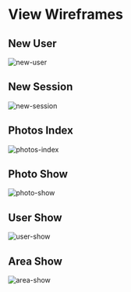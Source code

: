 # View Wireframes

## New User
![new-user]

## New Session
![new-session]

## Photos Index
![photos-index]

## Photo Show
![photo-show]

## User Show
![user-show]

## Area Show
![area-show]

[new-user]: ./wireframes/image1.JPG
[new-session]: ./wireframes/image2.JPG
[photos-index]: ./wireframes/image3.JPG
[photo-show]: ./wireframes/image4.JPG
[user-show]: ./wireframes/image5.JPG
[area-show]: ./wireframes/image6.JPG
